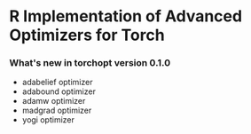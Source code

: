 # R Implementation of Advanced Optimizers for Torch

### What's new in torchopt version 0.1.0

* adabelief optimizer
* adabound optimizer
* adamw optimizer
* madgrad optimizer
* yogi optimizer
